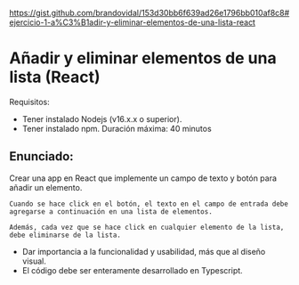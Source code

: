 https://gist.github.com/brandovidal/153d30bb6f639ad26e1796bb010af8c8#ejercicio-1-a%C3%B1adir-y-eliminar-elementos-de-una-lista-react

# Añadir y eliminar elementos de una lista (React)
Requisitos: 
- Tener instalado Nodejs (v16.x.x o superior).
- Tener instalado npm.
Duración máxima: 40 minutos

## Enunciado:

Crear una app en React que implemente un campo de texto y botón para añadir un elemento.

``````
Cuando se hace click en el botón, el texto en el campo de entrada debe agregarse a continuación en una lista de elementos.

Además, cada vez que se hace click en cualquier elemento de la lista, debe eliminarse de la lista.
``````

- Dar importancia a la funcionalidad y usabilidad, más que al diseño visual.
- El código debe ser enteramente desarrollado en Typescript.
